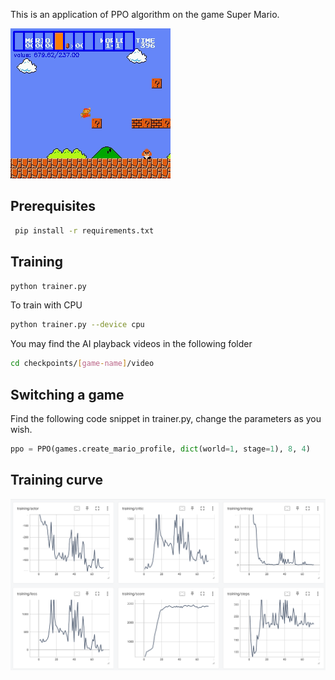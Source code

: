 This is an application of PPO algorithm on the game Super Mario.

[![Video Title](assets/gaming.png)](https://player.bilibili.com/player.html?aid=112804312974929)

## Prerequisites
```bash
 pip install -r requirements.txt
```
## Training
```bash
python trainer.py
```
To train with CPU
```bash
python trainer.py --device cpu
```
You may find the AI playback videos in the following folder

```bash
cd checkpoints/[game-name]/video
```

## Switching a game
Find the following code snippet in trainer.py, change the parameters as you wish.
```python
ppo = PPO(games.create_mario_profile, dict(world=1, stage=1), 8, 4)
```

## Training curve
![training curve](assets/image.png)

